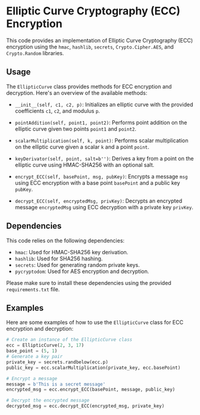 # Elliptic Curve Cryptography (ECC) Encryption

This code provides an implementation of Elliptic Curve Cryptography (ECC) encryption using the `hmac`, `hashlib`, `secrets`, `Crypto.Cipher.AES`, and `Crypto.Random` libraries.

## Usage

The `EllipticCurve` class provides methods for ECC encryption and decryption. Here's an overview of the available methods:

- `__init__(self, c1, c2, p)`: Initializes an elliptic curve with the provided coefficients `c1`, `c2`, and modulus `p`.

- `pointAddition(self, point1, point2)`: Performs point addition on the elliptic curve given two points `point1` and `point2`.

- `scalarMultiplication(self, k, point)`: Performs scalar multiplication on the elliptic curve given a scalar `k` and a point `point`.

- `keyDerivator(self, point, salt=b'')`: Derives a key from a point on the elliptic curve using HMAC-SHA256 with an optional salt.

- `encrypt_ECC(self, basePoint, msg, pubKey)`: Encrypts a message `msg` using ECC encryption with a base point `basePoint` and a public key `pubKey`.

- `decrypt_ECC(self, encryptedMsg, privKey)`: Decrypts an encrypted message `encryptedMsg` using ECC decryption with a private key `privKey`.

## Dependencies

This code relies on the following dependencies:

- `hmac`: Used for HMAC-SHA256 key derivation.
- `hashlib`: Used for SHA256 hashing.
- `secrets`: Used for generating random private keys.
- `pycryptodom`: Used for AES encryption and decryption.

Please make sure to install these dependencies using the provided `requirements.txt` file.

## Examples

Here are some examples of how to use the `EllipticCurve` class for ECC encryption and decryption:

```python
# Create an instance of the EllipticCurve class
ecc = EllipticCurve(2, 3, 17)
base_point = (5, 1)
# Generate a key pair
private_key = secrets.randbelow(ecc.p)
public_key = ecc.scalarMultiplication(private_key, ecc.basePoint)

# Encrypt a message
message = b'This is a secret message'
encrypted_msg = ecc.encrypt_ECC(basePoint, message, public_key)

# Decrypt the encrypted message
decrypted_msg = ecc.decrypt_ECC(encrypted_msg, private_key)
